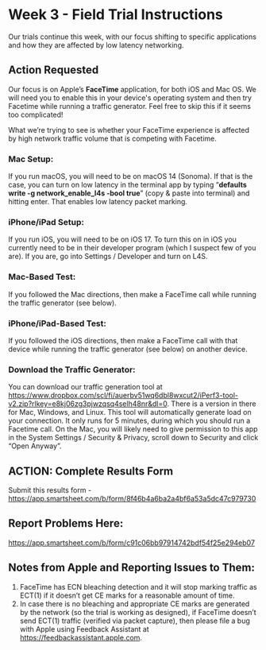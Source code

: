 # Week 3 - Field Trial Instructions

Our trials continue this week, with our focus shifting to specific applications and how they are affected 
by low latency networking. 

## Action Requested

Our focus is on Apple’s **FaceTime** application, for both iOS and Mac OS. We will need you to enable this in your device's operating 
system and then try Facetime while running a traffic generator. Feel free to skip this if it seems too complicated! 
 
What we’re trying to see is whether your FaceTime experience is affected by high network traffic volume that is competing 
with Facetime.  

### Mac Setup: 
If you run macOS, you will need to be on macOS 14 (Sonoma). If that is the case, you can turn on low latency in the 
terminal app by typing “**defaults write -g network_enable_l4s -bool true**” (copy & paste into terminal) and hitting enter. 
That enables low latency packet marking.  

### iPhone/iPad Setup: 
If you run iOS, you will need to be on iOS 17. To turn this on in iOS you currently need to be in their developer 
program (which I suspect few of you are). If you are, go into Settings / Developer and turn on L4S.  

### Mac-Based Test:
If you followed the Mac directions, then make a FaceTime call while running the traffic generator (see below). 
  
### iPhone/iPad-Based Test:
If you followed the iOS directions, then make a FaceTime call with that device while running the traffic generator (see below) 
on another device.

### Download the Traffic Generator:
You can download our traffic generation tool at https://www.dropbox.com/scl/fi/auerbv51wq6dbl8wxcut2/iPerf3-tool-v2.zip?rlkey=e8kj06zg3pjwzqsq4selh48nr&dl=0. 
There is a version in there for Mac, Windows, and Linux. This tool will automatically generate load on your 
connection. It only runs for 5 minutes, during which you should run a Facetime call. On the Mac, you will likely 
need to give permission to this app in the System Settings / Security & Privacy, scroll down to Security and 
click “Open Anyway”. 

## ACTION: Complete Results Form
Submit this results form - https://app.smartsheet.com/b/form/8f46b4a6ba2a4bf6a53a5dc47c979730

## Report Problems Here: 
https://app.smartsheet.com/b/form/c91c06bb97914742bdf54f25e294eb07

## Notes from Apple and Reporting Issues to Them:
1. FaceTime has ECN bleaching detection and it will stop marking traffic as ECT(1) if it doesn’t get CE marks for a reasonable amount of time.
2. In case there is no bleaching and appropriate CE marks are generated by the network (so the trial is working as designed), if FaceTime doesn’t send ECT(1) traffic (verified via packet capture), then please file a bug with Apple using Feedback Assistant at https://feedbackassistant.apple.com.
